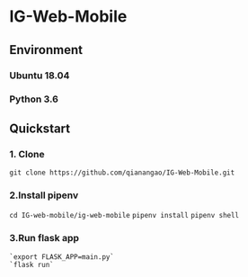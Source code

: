 # IG-Web-Mobile
## Environment
### Ubuntu 18.04
### Python 3.6
## Quickstart
### 1. Clone
`git clone https://github.com/qianangao/IG-Web-Mobile.git`
### 2.Install pipenv 
`cd IG-web-mobile/ig-web-mobile`
`pipenv install`
`pipenv shell`
### 3.Run flask app
    `export FLASK_APP=main.py`
    `flask run`
    



